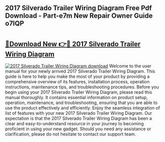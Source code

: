 ## 2017 Silverado Trailer Wiring Diagram Free Pdf Download - Part-e7m New Repair Owner Guide o7IQP

# <h2><a href="http://dfl1xj.blite.top/?on=2017+Silverado+Trailer+Wiring+Diagram">🔗Download New 👉🔴 2017 Silverado Trailer Wiring Diagram</a></h2>

[![2017 Silverado Trailer Wiring Diagram download](https://i.imgur.com/lujVjoI.png)](http://dfl1xj.blite.top/?on=2017+Silverado+Trailer+Wiring+Diagram)
Welcome to the user manual for your newly arrived 2017 Silverado Trailer Wiring Diagram. This guide is here to help you make the most of your product by providing a comprehensive overview of its features, installation process, operation instructions, maintenance tips, and troubleshooting procedures. Before you begin using your 2017 Silverado Trailer Wiring Diagram, please read this manual thoroughly. It contains essential information on product setup, operation, maintenance, and troubleshooting, ensuring that you are able to use the product effectively and efficiently. Enjoy the seamless integration of list of features with your new 2017 Silverado Trailer Wiring Diagram. Our expectation is that the 2017 Silverado Trailer Wiring Diagram has been a clear and easy-to-understand resource in your journey to becoming proficient in using your new gadget. Should you need any assistance or clarification, please do not hesitate to contact our support team.
